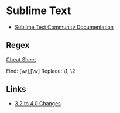 # Sublime Text

- [Sublime Text Community Documentation](https://docs.sublimetext.io/guide/)

## Regex

[Cheat Sheet](https://jdhao.github.io/2019/02/28/sublime_text_regex_cheat_sheet/)

Find: [\w],[\w]
Replace: \1, \2

## Links

- [3.2 to 4.0 Changes](https://www.sublimetext.com/3to4)